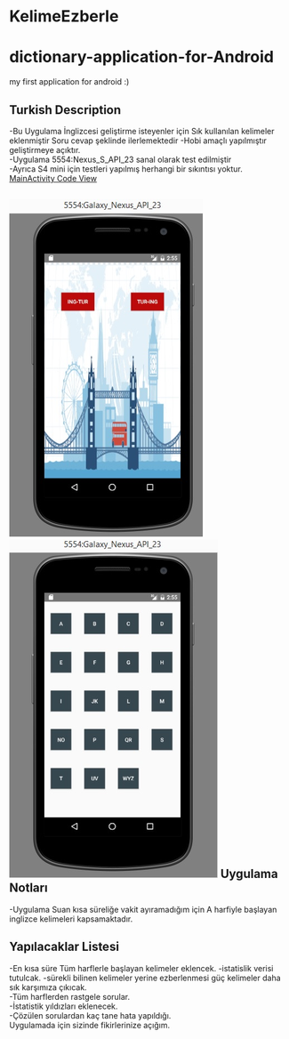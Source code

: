 # KelimeEzberle
# dictionary-application-for-Android
my first application for android :) 

Turkish Description
-----
-Bu Uygulama İnglizcesi geliştirme isteyenler için Sık kullanılan kelimeler eklenmiştir Soru cevap şeklinde ilerlemektedir -Hobi amaçlı yapılmıştır geliştirmeye açıktır.<br>
-Uygulama 5554:Nexus_S_API_23 sanal olarak test edilmiştir<br>
-Ayrıca S4 mini için testleri yapılmış herhangi bir sıkıntısı yoktur.<br>
[MainActivity Code View](https://github.com/ug-code/dictionary-application-for-Android/blob/master/src/main/java/com/example/uur/dictionaryX/MainActivity.java)

![screenshot]( https://raw.githubusercontent.com/ug-code/KelimeEzberle/master/screenshot/sc1.jpg "screenshot1")
![screenshot]( https://raw.githubusercontent.com/ug-code/KelimeEzberle/master/screenshot/sc2.jpg "screenshot2")
Uygulama Notları
-----
-Uygulama Suan kısa süreliğe vakit ayıramadığım için A harfiyle başlayan inglizce kelimeleri kapsamaktadır.<br>

Yapılacaklar Listesi
-----
-En kısa süre Tüm harflerle başlayan kelimeler eklencek. -istatislik verisi tutulcak. -sürekli bilinen kelimeler yerine ezberlenmesi güç kelimeler daha sık karşımıza çıkıcak.<br>
-Tüm harflerden rastgele sorular.<br>
-İstatistik yıldızları eklenecek.<br>
-Çözülen sorulardan kaç tane hata yapıldığı.<br>
Uygulamada için sizinde fikirlerinize açığım.<br>
